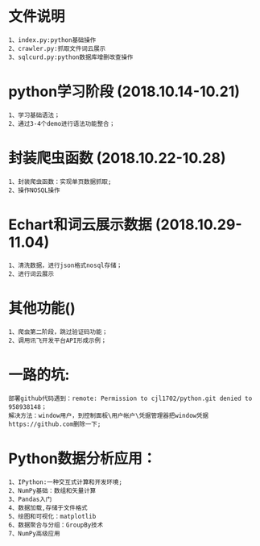 # 文件说明
	1、index.py:python基础操作
	2、crawler.py:抓取文件词云展示
	3、sqlcurd.py:python数据库增删改查操作
# python学习阶段 (2018.10.14-10.21)

	1、学习基础语法；
	2、通过3-4个demo进行语法功能整合；
	
# 封装爬虫函数 (2018.10.22-10.28)
  
	1、封装爬虫函数：实现单页数据抓取;
	2、操作NOSQL操作
	

# Echart和词云展示数据 (2018.10.29-11.04)

	1、清洗数据，进行json格式nosql存储；
	2、进行词云展示
	
# 其他功能()
	1、爬虫第二阶段，跳过验证码功能；
	2、调用讯飞开发平台API形成示例；
	
# 一路的坑:
	部署github代码遇到：remote: Permission to cjl1702/python.git denied to 958938148；
	解决方法：window用户，到控制面板\用户帐户\凭据管理器把window凭据https://github.com删除一下; 
	
# Python数据分析应用：
	1、IPython:一种交互式计算和开发环境;
	2、NumPy基础：数组和矢量计算
	3、Pandas入门
	4、数据加载,存储于文件格式
	5、绘图和可视化：matplotlib
	6、数据聚合与分组：GroupBy技术
	7、NumPy高级应用
